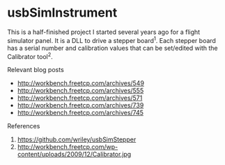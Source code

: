 usbSimInstrument
================

This is a half-finished project I started several years ago for a flight simulator panel. It is a DLL to drive a stepper board<sup>1</sup>. Each stepper board has a serial number and calibration values that can be set/edited with the Calibrator tool<sup>2</sup>.

Relevant blog posts
* http://workbench.freetcp.com/archives/549
* http://workbench.freetcp.com/archives/555
* http://workbench.freetcp.com/archives/571
* http://workbench.freetcp.com/archives/739
* http://workbench.freetcp.com/archives/745

References

1. https://github.com/wriley/usbSimStepper
2. http://workbench.freetcp.com/wp-content/uploads/2009/12/Calibrator.jpg
